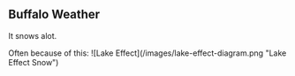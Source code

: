 ## Buffalo Weather

It snows alot. <!-- .element: class="fragment" -->

<div class="fragment">
  Often because of this:
  ![Lake Effect](/images/lake-effect-diagram.png "Lake Effect Snow")
</div>
